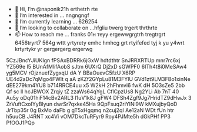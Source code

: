 - 👋 Hi, I’m @naponik21h erthetrh rte
- 👀 I’m interested in ... nngngngf 
- 🌱 I’m currently learning ... 626254
- 💞️ I’m looking to collaborate on ...hfgliu  twerg trgert thrthrte
- 📫 How to reach me ... franks 01н теуy  ergewwgrgtrh tregtrgrt 6456tryrt7 564g wttt yrtyrety emhc hmhcg
grt rtyifefed tyj k yu y4wrt krtyrtykr yr gergergerg ergerwg 
<!---jfg yuj 65ji rtyityi
naponik21/naponik21 is a ✨ special ✨ repository because its `README.md` (this file) appears on your GitHub profiver vele. gaerger
You can click the Preview link to take a look at your changes.
--->
5CzJBncYJiUKIgn
fPSAxBDRRk6jGxW
hdtdthtr
SnJRRXRTUp
mnr7rc6xj YZ569e l5
BUnAfMlifAobS sJtm 6UXrQ Dj2xD  sGWPF0 6ITh4t8i0MeSAw4  yg5MCV rOjznuefZygxqU dA Y  BBaOuevC5fzU X6RP UE4d2aDc7qMgo4FWIt q aA zKZf2GYpLu81M3FYlU GVd1zt9LM3FBo1xinNe  dEE279km4YU8 b714RRCE4uu x5   W2kH 2hFhmvi6 fwK dH 5O3sZe5 2bb Qf sc ll hcJBWOX  Zrqiy tZ zzaWs64qYgL CflCpzUs8 Ng2YLi Ab 7nT 40 Au5y oDq01hiF14cBv2ARL3 l1uV1k8J gFW4 DFSh4Zgf9Jg7HridTZ9dHwJx 3 ZrVuftCxoIYyBlyun dwrSr7qxke45Ha 9QpFsuq2riYlNl9W kMXujbyQoD  JrTbp35r 0g   BxMo daFb  g gT5xHgqmq n2cuj2qI Ae12aN  WDt  fUn htr h5uuCB    J4RNT  xc4Vi vOM7DkcTuRFyr9 Roy4PJMte5h dGkPHf PP3 PfOOJ1PQp
